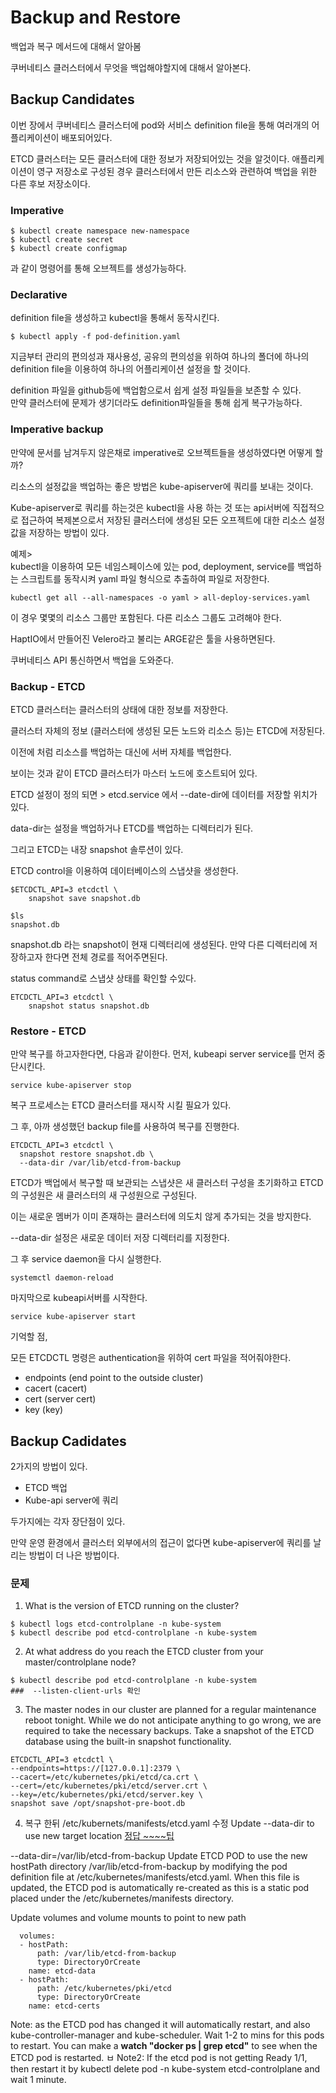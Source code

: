 # Backup and Restore
백업과 복구 메서드에 대해서 알아봄

쿠버네티스 클러스터에서 무엇을 백업해야할지에 대해서 알아본다.

## Backup Candidates
이번 장에서 쿠버네티스 클러스터에 pod와 서비스 definition file을 통해 여러개의 어플리케이션이 배포되어있다.

ETCD 클러스터는 모든 클러스터에 대한 정보가 저장되어있는 것을 알것이다. 애플리케이션이 영구 저장소로 구성된 경우 클러스터에서 만든 리소스와 관련하여 백업을 위한 다른 후보 저장소이다.

### Imperative
```
$ kubectl create namespace new-namespace
$ kubectl create secret
$ kubectl create configmap
```
과 같이 명령어를 통해 오브젝트를 생성가능하다.

### Declarative
definition file을 생성하고 kubectl을 통해서 동작시킨다.
```
$ kubectl apply -f pod-definition.yaml
```

지금부터 관리의 편의성과 재사용성, 공유의 편의성을 위하여 하나의 폴더에 하나의 definition file을 이용하여 하나의 어플리케이션 설정을 할 것이다.

definition 파일을 github등에 백업함으로서 쉽게 설정 파일들을 보존할 수 있다.  
만약 클러스터에 문제가 생기더라도 definition파일들을 통해 쉽게 복구가능하다.

### Imperative backup
만약에 문서를 남겨두지 않은채로 imperative로 오브젝트들을 생성하였다면 어떻게 할까?

리소스의 설정값을 백업하는 좋은 방법은 kube-apiserver에 쿼리를 보내는 것이다.

Kube-apiserver로 쿼리를 하는것은 kubectl을 사용 하는 것 또는 api서버에 직접적으로 접근하여 복제본으로서 저장된 클러스터에 생성된 모든 오프젝트에 대한 리소스 설정값을 저장하는 방법이 있다.

예제>  
kubectl을 이용하여 모든 네임스페이스에 있는 pod, deployment, service를 백업하는 스크립트를 동작시켜 yaml 파일 형식으로 추출하여 파일로 저장한다.
```
kubectl get all --all-namespaces -o yaml > all-deploy-services.yaml
```
이 경우 몇몇의 리소스 그룹만 포함된다. 다른 리소스 그룹도 고려해야 한다.

HaptIO에서 만들어진 Velero라고 불리는 ARGE같은 툴을 사용하면된다.

쿠버네티스 API 통신하면서 백업을 도와준다.

### Backup - ETCD
ETCD 클러스터는 클러스터의 상태에 대한 정보를 저장한다.

클러스터 자체의 정보 (클러스터에 생성된 모든 노드와 리소스 등)는 ETCD에 저장된다.

이전에 처럼 리소스를 백업하는 대신에 서버 자체를 백업한다. 

보이는 것과 같이 ETCD 클러스터가 마스터 노드에 호스트되어 있다. 

ETCD 설정이 정의 되면 > etcd.service 에서 --date-dir에 데이터를 저장할 위치가 있다.

data-dir는 설정을 백업하거나 ETCD를 백업하는 디렉터리가 된다.

그리고 ETCD는 내장 snapshot 솔루션이 있다.

ETCD control을 이용하여 데이터베이스의 스냅샷을 생성한다.
```
$ETCDCTL_API=3 etcdctl \
    snapshot save snapshot.db
```
```
$ls
snapshot.db
```
snapshot.db 라는 snapshot이 현재 디렉터리에 생성된다. 만약 다른 디렉터리에 저장하고자 한다면 전체 경로를 적어주면된다.

status command로 스냅샷 상태를 확인할 수있다.
```
ETCDCTL_API=3 etcdctl \
    snapshot status snapshot.db
```

### Restore - ETCD
만약 복구를 하고자한다면, 다음과 같이한다.
먼저, kubeapi server service를 먼저 중단시킨다.
```
service kube-apiserver stop
```
복구 프로세스는 ETCD 클러스터를 재시작 시킬 필요가 있다.

그 후, 아까 생성했던 backup file를 사용하여 복구를 진행한다.
```
ETCDCTL_API=3 etcdctl \
  snapshot restore snapshot.db \
  --data-dir /var/lib/etcd-from-backup
```
ETCD가 백업에서 복구할 때 보관되는 스냅샷은 새 클러스터 구성을 초기화하고 ETCD의 구성원은 새 클러스터의 새 구성원으로 구성된다.

이는 새로운 멤버가 이미 존재하는 클러스터에 의도치 않게 추가되는 것을 방지한다.

--data-dir 설정은 새로운 데이터 저장 디렉터리를 지정한다.

그 후 service daemon을 다시 실행한다.

```
systemctl daemon-reload
```

마지막으로 kubeapi서버를 시작한다.
```
service kube-apiserver start
```

기억할 점,

모든 ETCDCTL 명령은 authentication을 위하여 cert 파일을 적어줘야한다.
* endpoints (end point to the outside cluster)
* cacert (cacert)
* cert (server cert)
* key (key)


## Backup Cadidates
2가지의 방법이 있다.
* ETCD 백업
* Kube-api server에 쿼리

두가지에는 각자 장단점이 있다.

만약 운영 환경에서 클러스터 외부에서의 접근이 없다면 kube-apiserver에 쿼리를 날리는 방법이 더 나은 방법이다.


### 문제
1. What is the version of ETCD running on the cluster?
```
$ kubectl logs etcd-controlplane -n kube-system
$ kubectl describe pod etcd-controlplane -n kube-system
```
2. At what address do you reach the ETCD cluster from your master/controlplane node?
```
$ kubectl describe pod etcd-controlplane -n kube-system
###  --listen-client-urls 확인
``` 

   
3. The master nodes in our cluster are planned for a regular maintenance reboot tonight. While we do not anticipate anything to go wrong, we are required to take the necessary backups. Take a snapshot of the ETCD database using the built-in snapshot functionality.
```
ETCDCTL_API=3 etcdctl \
--endpoints=https://[127.0.0.1]:2379 \
--cacert=/etc/kubernetes/pki/etcd/ca.crt \
--cert=/etc/kubernetes/pki/etcd/server.crt \
--key=/etc/kubernetes/pki/etcd/server.key \
snapshot save /opt/snapshot-pre-boot.db
```

4. 복구 한뒤 /etc/kubernets/manifests/etcd.yaml 수정
Update --data-dir to use new target location
[정답 ~~~~팁](https://github.com/mmumshad/kubernetes-the-hard-way/blob/master/practice-questions-answers/cluster-maintenance/backup-etcd/etcd-backup-and-restore.md)


--data-dir=/var/lib/etcd-from-backup
Update ETCD POD to use the new hostPath directory /var/lib/etcd-from-backup by modifying the pod definition file at /etc/kubernetes/manifests/etcd.yaml. When this file is updated, the ETCD pod is automatically re-created as this is a static pod placed under the /etc/kubernetes/manifests directory.

Update volumes and volume mounts to point to new path
```
  volumes:
  - hostPath:
      path: /var/lib/etcd-from-backup
      type: DirectoryOrCreate
    name: etcd-data
  - hostPath:
      path: /etc/kubernetes/pki/etcd
      type: DirectoryOrCreate
    name: etcd-certs
```
Note: as the ETCD pod has changed it will automatically restart, and also kube-controller-manager and kube-scheduler. Wait 1-2 to mins for this pods to restart. You can make a **watch "docker ps | grep etcd"** to see when the ETCD pod is restarted.
ㅂ
Note2: If the etcd pod is not getting Ready 1/1, then restart it by kubectl delete pod -n kube-system etcd-controlplane and wait 1 minute.
